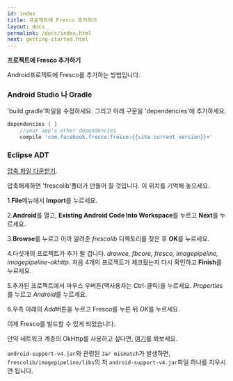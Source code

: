 ```yaml
---
id: index
title: 프로젝트에 Fresco 추가하기
layout: docs
permalink: /docs/index.html
next: getting-started.html
---
```


**프로젝트에 Fresco 추가하기**

Android프로젝트에 Fresco를 추가하는 방법입니다.

### Android Studio 나 Gradle

'build.gradle'파일을 수정하세요. 그리고 아래 구문을 'dependencies'에 추가하세요.

```groovy
dependencies { }
	//your app's other dependencies
    compile 'com.facebook.fresco:fresco:{{site.current_version}}+'
```

### Eclipse ADT

[압축 파일 다운받기](https://github.com/facebook/fresco/releases/download/v{{site.current_version}}/frescolib-v{{site.current_version}}.zip).

압축해제하면 'frescolib'폴더가 만들어 질 것입니다. 이 위치를 기억해 놓으세요.

1.**File**메뉴에서 **Import**를 누르세요.

2.**Android**를 열고, **Existing Android Code Into Workspace**를 누르고 **Next**를 누르세요.

3.**Browse**를 누르고 아까 알려준 *frescolib* 디렉토리를 찾은 후 **OK**를 누르세요.

4.다섯개의 프로젝트가 추가 될 겁니다. *drawee, fbcore, fresco, imagepipeline, imagepipeline-okhttp*. 처음 4개의 프로젝트가 체크됬는지 다시 확인하고 **Finish**를 누르세요.

5.추가된 프로젝트에서 마우스 우버튼(맥사용자는 Ctrl-클릭)을 누르세요. *Properties*를 누르고 *Android*를 누르세요.

6.우측 아래의 *Add*버튼을 누르고 Fresco를 누른 뒤 *OK*를 누르세요.

이제 Fresco를 빌드할 수 있게 되었습니다.

만약 네트워크 계층의 OkHttp를 사용하고 싶다면, [여기](using-other-network-layers.html#_)를 봐보세요.

`android-support-v4.jar`와 관련된 `Jar mismatch`가 발생하면, `frescolib/imagepipeline/libs`의 저 `android-support-v4.jar`파일 하나를 지우시면 됩니다.
